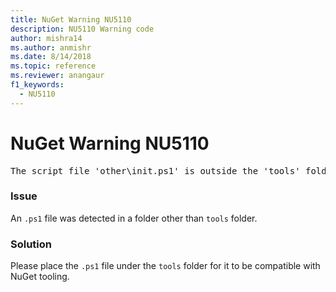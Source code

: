 ```yaml
---
title: NuGet Warning NU5110
description: NU5110 Warning code
author: mishra14
ms.author: anmishr
ms.date: 8/14/2018
ms.topic: reference
ms.reviewer: anangaur
f1_keywords: 
  - NU5110
---
```


# NuGet Warning NU5110
<pre>The script file 'other\init.ps1' is outside the 'tools' folder and hence will not be executed during installation of this package. Move it into the 'tools' folder.</pre>

### Issue

An `.ps1` file was detected in a folder other than `tools` folder.


### Solution

Please place the `.ps1`  file under the `tools` folder for it to be compatible with NuGet tooling.

